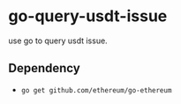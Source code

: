 # go-query-usdt-issue
use go to query usdt issue.

## Dependency
- ``go get github.com/ethereum/go-ethereum``
